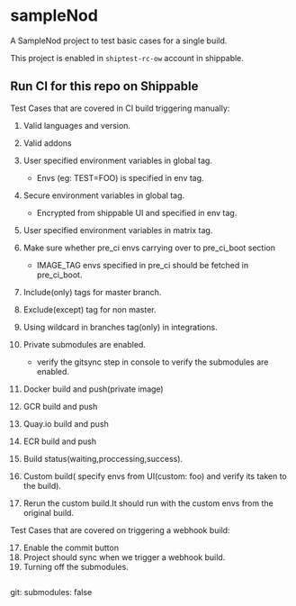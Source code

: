 # sampleNod
A SampleNod project to test basic cases for a single build.

This project is enabled in `shiptest-rc-ow` account in shippable.

## Run CI for this repo on Shippable

Test Cases that are covered in CI build triggering manually:


1. Valid languages and version.
2. Valid addons
3. User specified environment variables in global tag.
   - Envs (eg: TEST=FOO) is specified in env tag.
4. Secure environment variables in global tag.
   - Encrypted from shippable UI and specified in env tag.
5. User specified environment variables in matrix tag.
6. Make sure whether pre_ci envs carrying over to pre_ci_boot section
   - IMAGE_TAG envs specified in pre_ci should be fetched in pre_ci_boot.

7. Include(only) tags for master branch.
8. Exclude(except) tag for non master.
9. Using wildcard in branches tag(only) in integrations.
10. Private submodules are enabled.
    - verify the gitsync step in console to verify the submodules are enabled.

11. Docker build and push(private image)
12. GCR build and push
13. Quay.io build and push
13. ECR build and push
14. Build status(waiting,proccessing,success).
15. Custom build( specify envs from UI(custom: foo)  and verify its taken to the build).
16. Rerun the custom build.It should run with the custom envs from the original build.

Test Cases that are covered on triggering a webhook build:

17. Enable the commit button
18. Project should sync when we trigger a webhook build.
19. Turning off the submodules.
    ```
git:
     submodules: false
``` 
     




